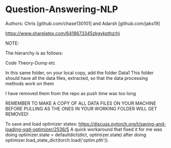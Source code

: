 # Question-Answering-NLP

Authors: Chris [github.com/chase130101] and Adarsh [github.com/jaks19]

https://www.sharelatex.com/6418673345zkgykpthzrhj

NOTE:

The hierarchy is as follows:

Code
Theory-Dump
etc

In this same folder, on your local copy, add the folder Data1 
This folder should have all the data files, extracted, so that the data processing methods work on them

I have removed them from the repo as push time was too long

REMEMBER TO MAKE A COPY OF ALL DATA FILES ON YOUR MACHINE BEFORE PULLING AS THE ONES IN YOUR WORKING FOLDER WILL GET REMOVED!


To save and load optimizer states:
https://discuss.pytorch.org/t/saving-and-loading-sgd-optimizer/2536/5
A quick workaround that fixed it for me was doing optimizer.state = defaultdict(dict, optimizer.state) after doing optimizer.load_state_dict(torch.load('optim.pth')).
